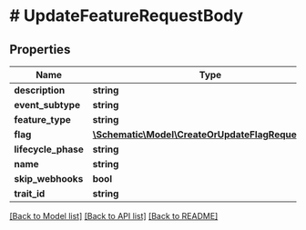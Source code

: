 # # UpdateFeatureRequestBody

## Properties

Name | Type | Description | Notes
------------ | ------------- | ------------- | -------------
**description** | **string** |  | [optional]
**event_subtype** | **string** |  | [optional]
**feature_type** | **string** |  | [optional]
**flag** | [**\Schematic\Model\CreateOrUpdateFlagRequestBody**](CreateOrUpdateFlagRequestBody.md) |  | [optional]
**lifecycle_phase** | **string** |  | [optional]
**name** | **string** |  | [optional]
**skip_webhooks** | **bool** |  | [optional]
**trait_id** | **string** |  | [optional]

[[Back to Model list]](../../README.md#models) [[Back to API list]](../../README.md#endpoints) [[Back to README]](../../README.md)
